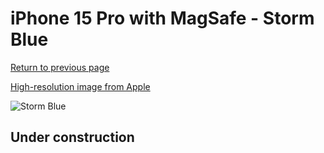 # iPhone 15 Pro with MagSafe - Storm Blue

[Return to previous page](/iphone_15)

[High-resolution image from Apple](https://store.storeimages.cdn-apple.com/8756/as-images.apple.com/is/MT1D3?wid=4500&hei=4500&fmt=png)

<div style="width: 500px"><img src="/almost_uncompressed/MT1D3.webp" alt="Storm Blue"></div>

## Under construction

